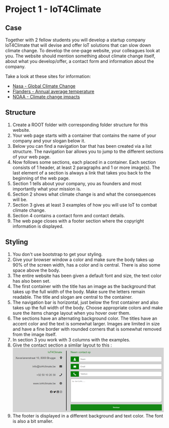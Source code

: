 # Project 1 - IoT4Climate

## Case

Together with 2 fellow students you will develop a startup company IoT4Climate that will devise and offer IoT solutions that can slow down climate change. To develop the one-page website, your colleagues look at you. The website should mention something about climate change itself, about what you develop/offer, a contact form and information about the company.

Take a look at these sites for information:
* [Nasa - Global Climate Change](https://climate.nasa.gov/)
* [Flanders - Annual average temperature](https://www.vmm.be/klimaat/jaargemiddelde-temperatuur)
* [NOAA - Climate change impacts](https://www.noaa.gov/education/resource-collections/climate/climate-change-impacts)

## Structure

1. Create a ROOT folder with corresponding folder structure for this website.
2. Your web page starts with a container that contains the name of your company and your slogan below it.
3. Below you can find a navigation bar that has been created via a list structure. The navigation bar allows you to jump to the different sections of your web page.
4. Now follows some sections, each placed in a container. Each section consists of 1 header, at least 2 paragraphs and 1 or more image(s). The last element of a section is always a link that takes you back to the beginning of the web page.
5. Section 1 tells about your company, you as founders and most importantly what your mission is.
6. Section 2 shows what climate change is and what the consequences will be.
7. Section 3 gives at least 3 examples of how you will use IoT to combat climate change.
8. Section 4 contains a contact form and contact details.
9. The web page closes with a footer section where the copyright information is displayed.

## Styling

1. You don't use bootstrap to get your styling.
2. Give your browser window a color and make sure the body takes up 90% of the screen width, has a color and is central. There is also some space above the body.
3. The entire website has been given a default font and size, the text color has also been set.
4. The first container with the title has an image as the background that takes up the full width of the body. Make sure the letters remain readable. The title and slogan are central to the container.
5. The navigation bar is horizontal, just below the first container and also takes up the full width of the body. Choose appropriate colors and make sure the items change layout when you hover over them.
6. The sections have an alternating background color. The titles have an accent color and the text is somewhat larger. Images are limited in size and have a fine border with rounded corners that is somewhat removed from the image itself.
7. In section 3 you work with 3 columns with the examples.
8. Give the contact section a similar layout to this :
![IMAGE](./resources/images/image1.png)
9. The footer is displayed in a different background and text color. The font is also a bit smaller.
